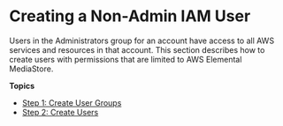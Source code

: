 # Creating a Non\-Admin IAM User<a name="setting-up-IAM-users-create-nonadmin"></a>

Users in the Administrators group for an account have access to all AWS services and resources in that account\. This section describes how to create users with permissions that are limited to AWS Elemental MediaStore\.

**Topics**
+ [Step 1: Create User Groups](setting-up-IAM-users-create-nonadmin-user-groups.md)
+ [Step 2: Create Users](setting-up-IAM-users-create-nonadmin-users.md)